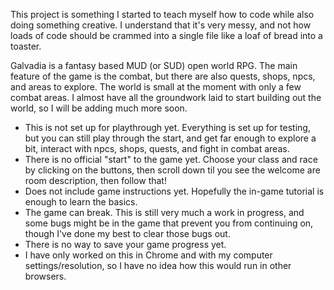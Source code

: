 This project is something I started to teach myself how to code while also doing something creative. I understand that it's very messy, and not how loads of code should be crammed into a single file like a loaf of bread into a toaster.

Galvadia is a fantasy based MUD (or SUD) open world RPG. The main feature of the game is the combat, but there are also quests, shops, npcs, and areas to explore. The world is small at the moment with only a few combat areas. I almost have all the groundwork laid to start building out the world, so I will be adding much more soon.

- This is not set up for playthrough yet. Everything is set up for testing, but you can still play through the start, and get far enough to explore a bit, interact with npcs, shops, quests, and fight in combat areas.
- There is no official "start" to the game yet. Choose your class and race by clicking on the buttons, then scroll down til you see the welcome are room description, then follow that!
- Does not include game instructions yet. Hopefully the in-game tutorial is enough to learn the basics.
- The game can break. This is still very much a work in progress, and some bugs might be in the game that prevent you from continuing on, though I've done my best to clear those bugs out.
- There is no way to save your game progress yet.
- I have only worked on this in Chrome and with my computer settings/resolution, so I have no idea how this would run in other browsers.
